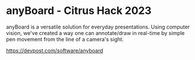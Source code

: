 # anyBoard - Citrus Hack 2023
anyBoard is a versatile solution for everyday presentations. Using computer vision, we've created a way one can annotate/draw in real-time by simple pen movement from the line of a camera's sight.

https://devpost.com/software/anyboard

